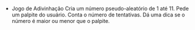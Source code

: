  - Jogo de Adivinhação
 Cria um número pseudo-aleatório de 1 até 11.
 Pede um palpite do usuário.
 Conta o número de tentativas.
 Dá uma dica se o número é maior ou menor que o palpite.

